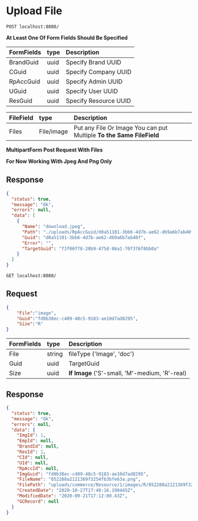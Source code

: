 # Upload File
```http
POST localhost:8080/
```

**At Least One Of Form Fields Should Be Specified**

| FormFields | type | Description           |
| :--------- | :--- | :-------------------- |
| BrandGuid  | uuid | Specify Brand UUID    |
| CGuid      | uuid | Specify Company UUID  |
| RpAccGuid  | uuid | Specify Admin UUID    |
| UGuid      | uuid | Specify User UUID     |
| ResGuid    | uuid | Specify Resource UUID |

| FileField | type       | Description                                                          |
| :-------- | :--------- | :------------------------------------------------------------------- |
| Files     | File/image | Put any File Or Image You can put Multiple **To the Same FileField** |

**MultipartForm Post Request With Files**

**For Now Working With Jpeg And Png Only**

## Response
```json
{
  "status": true,
  "message": "Ok",
  "errors": null,
  "data": [
    {
      "Name": "download.jpeg",
      "Path": "./uploads/RpAccGuid/d0a51101-3bb6-4d7b-ae62-d69a6b7ab40f/images/<FSIZE>/d0a51101-3bb6-4d7b-ae62-d69a6b7ab40f.jpeg",
      "Guid": "d0a51101-3bb6-4d7b-ae62-d69a6b7ab40f",
      "Error": "",
      "TargetGuid": "f3f00f78-20b9-475d-86a1-70f376f8bb0a"
    }
  ]
}
```

```http
GET localhost:8080/
```

## Request
```json
{
    "File":"image",
    "Guid":"fd0b38ec-c409-48c5-9183-ae10d7ad8295",
    "Size":"R"
}
```

| FormFields | type   | Description                                    |
| :--------- | :----- | :--------------------------------------------- |
| File       | string | fileType ('Image', 'doc')                      |
| Guid       | uuid   | TargetGuid                                     |
| Size       | uuid   | **If Image** ('S'-small, 'M'-medium, 'R'-real) |

## Response

```json
{
  "status": true,
  "message": "Ok",
  "errors": null,
  "data": {
    "ImgId": 1,
    "EmpId": null,
    "BrandId": null,
    "ResId": 1,
    "CId": null,
    "UId": null,
    "RpAccId": null,
    "ImgGuid": "fd0b38ec-c409-48c5-9183-ae10d7ad8295",
    "FileName": "052288a2121369f3254fb3bfe63a.png",
    "FilePath": "uploads/commerce/Resource/1/images/R/052288a2121369f3254fb3bfe63a.png",
    "CreatedDate": "2020-10-27T17:48:16.190445Z",
    "ModifiedDate": "2020-09-21T17:12:00.43Z",
    "GCRecord": null
  }
}
```
